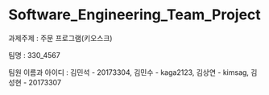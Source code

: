 # Software_Engineering_Team_Project
과제주제 : 주문 프로그램(키오스크)


팀명 : 330_4567


팀원 이름과 아이디 : 김민석 - 20173304, 김민수 - kaga2123, 김상연 - kimsag, 김성현 - 20173307

